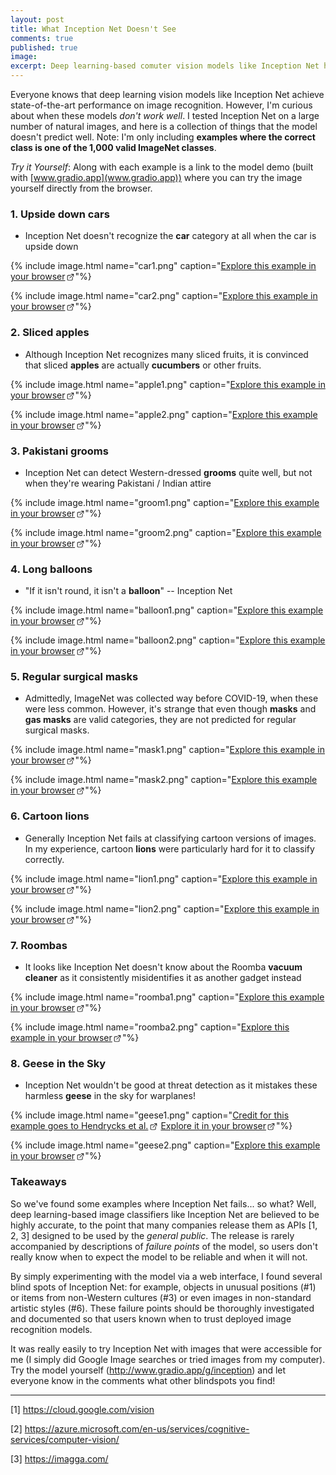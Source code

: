```yaml
---
layout: post
title: What Inception Net Doesn't See
comments: true
published: true
image: 
excerpt: Deep learning-based comuter vision models like Inception Net have achieved state-of-the-art performance on image recognition. However, that doesn't mean that they don't have blindspots and biases. Here's a few of them, along with interactive aplications for you to try it out yourself.
---
```


<style>
a[target="_blank"]::after {
  content: "";
  width: 1em;
  height: 1em;
  margin: 0 0.05em 0 0.1em;
  background: url(data:image/svg+xml;base64,PHN2ZyB4bWxucz0iaHR0cDovL3d3dy53My5vcmcvMjAwMC9zdmciIHZpZXdCb3g9IjAgMCAxNiAxNiIgd2lkdGg9IjE2IiBoZWlnaHQ9IjE2Ij48cGF0aCBkPSJNOSAyTDkgMyAxMi4zIDMgNiA5LjMgNi43IDEwIDEzIDMuNyAxMyA3IDE0IDcgMTQgMlpNNCA0QzIuOSA0IDIgNC45IDIgNkwyIDEyQzIgMTMuMSAyLjkgMTQgNCAxNEwxMCAxNEMxMS4xIDE0IDEyIDEzLjEgMTIgMTJMMTIgNyAxMSA4IDExIDEyQzExIDEyLjYgMTAuNiAxMyAxMCAxM0w0IDEzQzMuNCAxMyAzIDEyLjYgMyAxMkwzIDZDMyA1LjQgMy40IDUgNCA1TDggNSA5IDRaIi8+PC9zdmc+) no-repeat;
  background-size: contain;
  display: inline-block;
  vertical-align: text-bottom;
}
</style>

Everyone knows that deep learning vision models like Inception Net achieve state-of-the-art performance on image recognition. However, I'm curious about when these models *don't work well*. I tested Inception Net on a large number of natural images, and here is a collection of things that the model doesn't predict well. Note: I'm only including **examples where the correct class is one of the 1,000 valid ImageNet classes**.

*Try it Yourself*: Along with each example is a link to the model demo (built with [www.gradio.app](www.gradio.app)) where you can try the image yourself directly from the browser.

### 1. Upside down cars

* Inception Net doesn't recognize the **car** category at all when the car is upside down

{% include image.html name="car1.png" caption="<a href='https://gradio.app/g/hub-inception-blindspots#1' target='_blank'>Explore this example in your browser</a>"%}


{% include image.html name="car2.png" caption="<a href='https://gradio.app/g/hub-inception-blindspots#2' target='_blank'>Explore this example in your browser</a>"%}

### 2. Sliced apples

* Although Inception Net recognizes many sliced fruits, it is convinced that sliced **apples** are actually  **cucumbers** or other fruits.

{% include image.html name="apple1.png" caption="<a href='https://gradio.app/g/hub-inception-blindspots#3' target='_blank'>Explore this example in your browser</a>"%}

{% include image.html name="apple2.png" caption="<a href='https://gradio.app/g/hub-inception-blindspots#4' target='_blank'>Explore this example in your browser</a>"%}

### 3. Pakistani grooms

* Inception Net can detect Western-dressed **grooms** quite well, but not when they're wearing Pakistani / Indian attire

{% include image.html name="groom1.png" caption="<a href='https://gradio.app/g/hub-inception-blindspots#5' target='_blank'>Explore this example in your browser</a>"%}

{% include image.html name="groom2.png" caption="<a href='https://gradio.app/g/hub-inception-blindspots#6' target='_blank'>Explore this example in your browser</a>"%}

### 4. Long balloons

* "If it isn't round, it isn't a **balloon**" -- Inception Net 

{% include image.html name="balloon1.png" caption="<a href='https://gradio.app/g/hub-inception-blindspots#7' target='_blank'>Explore this example in your browser</a>"%}

{% include image.html name="balloon2.png" caption="<a href='https://gradio.app/g/hub-inception-blindspots#8' target='_blank'>Explore this example in your browser</a>"%}

### 5. Regular surgical masks

* Admittedly, ImageNet was collected way before COVID-19, when these were less common. However, it's strange that even though **masks** and **gas masks** are valid categories, they are not predicted for regular surgical masks.

{% include image.html name="mask1.png" caption="<a href='https://gradio.app/g/hub-inception-blindspots#9' target='_blank'>Explore this example in your browser</a>"%}

{% include image.html name="mask2.png" caption="<a href='https://gradio.app/g/hub-inception-blindspots#10' target='_blank'>Explore this example in your browser</a>"%}


### 6. Cartoon lions

* Generally Inception Net fails at classifying cartoon versions of images. In my experience, cartoon **lions** were particularly hard for it to classify correctly.

{% include image.html name="lion1.png" caption="<a href='https://gradio.app/g/hub-inception-blindspots#11' target='_blank'>Explore this example in your browser</a>"%}

{% include image.html name="lion2.png" caption="<a href='https://gradio.app/g/hub-inception-blindspots#12' target='_blank'>Explore this example in your browser</a>"%}

### 7. Roombas

* It looks like Inception Net doesn't know about the Roomba **vacuum cleaner** as it consistently misidentifies it as another gadget instead

{% include image.html name="roomba1.png" caption="<a href='https://gradio.app/g/hub-inception-blindspots#13' target='_blank'>Explore this example in your browser</a>"%}

{% include image.html name="roomba2.png" caption="<a href='https://gradio.app/g/hub-inception-blindspots#14' target='_blank'>Explore this example in your browser</a>"%}


### 8. Geese in the Sky

* Inception Net wouldn't be good at threat detection as it mistakes these harmless **geese** in the sky for warplanes!

{% include image.html name="geese1.png" caption="<a href='https://github.com/hendrycks/natural-adv-examples' target='_blank'>Credit for this example goes to Hendrycks et al.</a> <a href='https://gradio.app/g/hub-inception-blindspots#15' target='_blank'>Explore it in your browser</a>"%}

{% include image.html name="geese2.png" caption="<a href='https://gradio.app/g/hub-inception-blindspots#16' target='_blank'>Explore this example in your browser</a>"%}

### Takeaways

So we've found some examples where Inception Net fails... so what? Well, deep learning-based image classifiers like Inception Net are believed to be highly accurate, to the point that many companies release them as APIs [1, 2, 3] designed to be used by the *general public*. The release is rarely accompanied by descriptions of *failure points* of the model, so users don't really know when to expect the model to be reliable and when it will not. 

By simply experimenting with the model via a web interface, I found several blind spots of Inception Net: for example, objects in unusual positions (#1) or items from non-Western cultures (#3) or even images in non-standard artistic styles (#6). These failure points should be thoroughly investigated and documented so that users known when to trust deployed image recognition models.

It was really easily to try Inception Net with images that were accessible for me (I simply did Google Image searches or tried images from my computer). Try the model yourself (http://www.gradio.app/g/inception) and let everyone know in the comments what other blindspots you find!

---

[1] https://cloud.google.com/vision

[2] https://azure.microsoft.com/en-us/services/cognitive-services/computer-vision/

[3] https://imagga.com/


